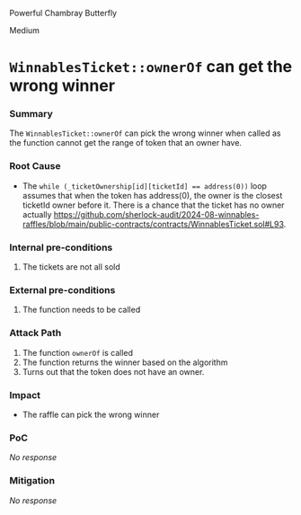 Powerful Chambray Butterfly

Medium

# `WinnablesTicket::ownerOf` can get the wrong winner

### Summary

The `WinnablesTicket::ownerOf` can pick the wrong winner when called as the function cannot get the range of token that an owner have.

### Root Cause

- The `while (_ticketOwnership[id][ticketId] == address(0))` loop assumes that when the token has address(0), the owner is the closest ticketId owner before it. There is a chance that the ticket has no owner actually https://github.com/sherlock-audit/2024-08-winnables-raffles/blob/main/public-contracts/contracts/WinnablesTicket.sol#L93.

### Internal pre-conditions

1. The tickets are not all sold

### External pre-conditions

1. The function needs to be called

### Attack Path

1. The function `ownerOf` is called
2. The function returns the winner based on the algorithm
3. Turns out that the token does not have an owner. 

### Impact

- The raffle can pick the wrong winner 

### PoC

_No response_

### Mitigation

_No response_